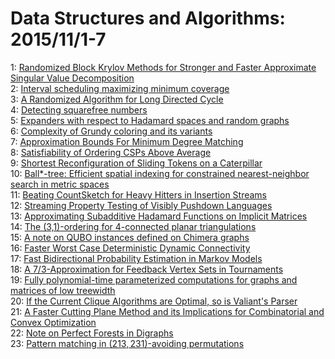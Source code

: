 # Data Structures and Algorithms: 2015/11/1-7  
1: [Randomized Block Krylov Methods for Stronger and Faster Approximate  Singular Value Decomposition](https://doi.org/10.48550/arXiv.1504.05477)  
2: [Interval scheduling maximizing minimum coverage](https://doi.org/10.48550/arXiv.1508.07820)  
3: [A Randomized Algorithm for Long Directed Cycle](https://doi.org/10.48550/arXiv.1510.08892)  
4: [Detecting squarefree numbers](https://doi.org/10.48550/arXiv.1304.6937)  
5: [Expanders with respect to Hadamard spaces and random graphs](https://doi.org/10.48550/arXiv.1306.5434)  
6: [Complexity of Grundy coloring and its variants](https://doi.org/10.48550/arXiv.1407.5336)  
7: [Approximation Bounds For Minimum Degree Matching](https://doi.org/10.48550/arXiv.1408.0596)  
8: [Satisfiability of Ordering CSPs Above Average](https://doi.org/10.48550/arXiv.1503.03851)  
9: [Shortest Reconfiguration of Sliding Tokens on a Caterpillar](https://doi.org/10.48550/arXiv.1511.00243)  
10: [Ball*-tree: Efficient spatial indexing for constrained nearest-neighbor  search in metric spaces](https://doi.org/10.48550/arXiv.1511.00628)  
11: [Beating CountSketch for Heavy Hitters in Insertion Streams](https://doi.org/10.48550/arXiv.1511.00661)  
12: [Streaming Property Testing of Visibly Pushdown Languages](https://doi.org/10.48550/arXiv.1505.03334)  
13: [Approximating Subadditive Hadamard Functions on Implicit Matrices](https://doi.org/10.48550/arXiv.1511.00838)  
14: [The (3,1)-ordering for 4-connected planar triangulations](https://doi.org/10.48550/arXiv.1511.00873)  
15: [A note on QUBO instances defined on Chimera graphs](https://doi.org/10.48550/arXiv.1306.1202)  
16: [Faster Worst Case Deterministic Dynamic Connectivity](https://doi.org/10.48550/arXiv.1507.05944)  
17: [Fast Bidirectional Probability Estimation in Markov Models](https://doi.org/10.48550/arXiv.1507.05998)  
18: [A 7/3-Approximation for Feedback Vertex Sets in Tournaments](https://doi.org/10.48550/arXiv.1511.01137)  
19: [Fully polynomial-time parameterized computations for graphs and matrices  of low treewidth](https://doi.org/10.48550/arXiv.1511.01379)  
20: [If the Current Clique Algorithms are Optimal, so is Valiant's Parser](https://doi.org/10.48550/arXiv.1504.01431)  
21: [A Faster Cutting Plane Method and its Implications for Combinatorial and  Convex Optimization](https://doi.org/10.48550/arXiv.1508.04874)  
22: [Note on Perfect Forests in Digraphs](https://doi.org/10.48550/arXiv.1511.01661)  
23: [Pattern matching in $(213,231)$-avoiding permutations](https://doi.org/10.48550/arXiv.1511.01770)  